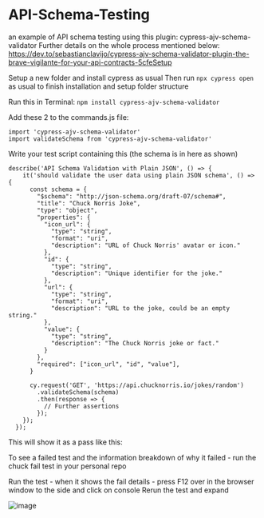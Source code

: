# API-Schema-Testing
an example of API schema testing using this plugin: cypress-ajv-schema-validator
Further details on the whole process mentioned below:
https://dev.to/sebastianclavijo/cypress-ajv-schema-validator-plugin-the-brave-vigilante-for-your-api-contracts-5cfeSetup 


Setup a new folder and install cypress as usual
Then run ```npx cypress open``` as usual to finish installation and setup folder structure


Run this in Terminal:
```npm install cypress-ajv-schema-validator```


Add these 2 to the commands.js file:
```
import 'cypress-ajv-schema-validator'
import validateSchema from 'cypress-ajv-schema-validator'
```

Write your test script containing this (the schema is in here as shown)

```
describe('API Schema Validation with Plain JSON', () => {
    it('should validate the user data using plain JSON schema', () => {
      const schema = {
        "$schema": "http://json-schema.org/draft-07/schema#",
        "title": "Chuck Norris Joke",
        "type": "object",
        "properties": {
          "icon_url": {
            "type": "string",
            "format": "uri",
            "description": "URL of Chuck Norris' avatar or icon."
          },
          "id": {
            "type": "string",
            "description": "Unique identifier for the joke."
          },
          "url": {
            "type": "string",
            "format": "uri",
            "description": "URL to the joke, could be an empty string."
          },
          "value": {
            "type": "string",
            "description": "The Chuck Norris joke or fact."
          }
        },
        "required": ["icon_url", "id", "value"],
      }
  
      cy.request('GET', 'https://api.chucknorris.io/jokes/random')
        .validateSchema(schema)
        .then(response => {
          // Further assertions
        });
    });
  });
```

This will show it as a pass like this:

To see a failed test and the information breakdown of why it failed - run the chuck fail test in your personal repo

Run the test - when it shows the fail details - press F12 over in the browser window to the side and click on console
Rerun the test and expand 


![image](https://github.com/user-attachments/assets/f973a716-cc8f-41fb-b188-4c0b8ce2961a)

